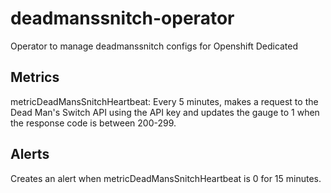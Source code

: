 # deadmanssnitch-operator

Operator to manage deadmanssnitch configs for Openshift Dedicated

## Metrics

metricDeadMansSnitchHeartbeat: Every 5 minutes, makes a request to the Dead Man's Switch API using the API key and updates the gauge to 1 when the response code is between 200-299.

## Alerts

Creates an alert when metricDeadMansSnitchHeartbeat is 0 for 15 minutes.